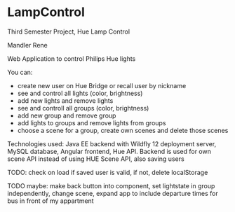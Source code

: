 # LampControl
Third Semester Project, Hue Lamp Control

Mandler Rene

Web Application to control Philips Hue lights

You can:

- create new user on Hue Bridge or recall user by nickname
- see and control all lights (color, brightness)
- add new lights and remove lights
- see and controll all groups (color, brightness)
- add new group and remove group
- add lights to groups and remove lights from groups
- choose a scene for a group, create own scenes and delete those scenes

Technologies used: Java EE backend with Wildfly 12 deployment server, MySQL database, Angular frontend, Hue API.
Backend is used for own scene API instead of using HUE Scene API, also saving users

TODO: check on load if saved user is valid, if not, delete localStorage

TODO maybe: make back button into component, set lightstate in group independently, change scene, expand app to include departure times for bus in front of my appartment
